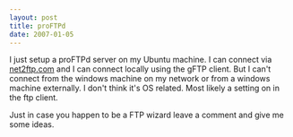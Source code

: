 ```yaml
---
layout: post
title: proFTPd
date: 2007-01-05
---
```


I just setup a proFTPd server on my Ubuntu machine. I can connect via [net2ftp.com](http://www.net2ftp.com/) and I can connect locally using the gFTP client. But I can't connect from the windows machine on my network or from a windows machine externally. I don't think it's OS related. Most likely a setting on in the ftp client. 

Just in case you happen to be a FTP wizard leave a comment and give me some ideas.